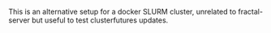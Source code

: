 This is an alternative setup for a docker SLURM cluster, unrelated to fractal-server but useful to test clusterfutures updates.
